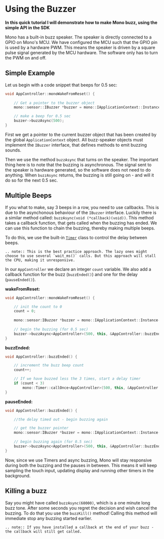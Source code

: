 # Using the Buzzer

**In this quick tutorial I will demonstrate how to make Mono buzz, using the simple API in the SDK**

Mono has a built-in buzz speaker. The speaker is directly connected to a GPIO on Mono's MCU. We have configured the MCU such that the GPIO pin is used by a hardware PWM. This means the speaker is driven by a square pulse signal generated by the MCU hardware. The software only has to turn the PWM on and off.

## Simple Example

Let us begin with a code snippet that beeps for  0.5 sec:

```cpp
void AppController::monoWakeFromReset() {
	
	// Get a pointer to the buzzer object
	mono::sensor::IBuzzer *buzzer = mono::IApplicationContext::Instance->Buzzer;

	// make a beep for 0.5 sec
	buzzer->buzzAsync(500);
}
```

First we get a pointer to the current buzzer object that has been created by the global `ApplicationContext` object. All buzz-speaker objects must implement the `IBuzzer` interface, that defines methods to emit buzzing sounds.

Then we use the method `buzzAsync` that turns on the speaker. The important thing here is to note that the buzzing is asynchronous. The signal sent to the speaker is hardware generated, so the software does not need to do anything. When `buzzAsync` returns, the buzzing is still going on - and will it do so for the next 0.5 sec.

## Multiple Beeps

If you what to make, say 3 beeps in a row, you need to use callbacks. This is due to the asynchonous behaviour of the `IBuzzer` interface. Luckily there is a similar method called: `buzzAsync(void (*callback)(void))`. This method takes a callback function, that gets called when the buzzing has ended. We can use this function to chain the buzzing, thereby making multiple beeps.

To do this, we use the built-in [`Timer`](../reference/mono_Timer.md) class to control the delay between beeps.

```eval_rst
.. note:: This is the best practice approach. The lazy ones might choose to use several `wait_ms()` calls. But this approach will stall the CPU, making it unresponsive.
```

In our `AppController` we declare an integer `count` variable. We also add a callback function for the buzz (`buzzEnded()`) and one for the delay (`pauseEnded()`).

**wakeFromReset:**

```cpp
void AppController::monoWakeFromReset() {

	// init the count to 0
	count = 0;
	
	mono::sensor:IBuzzer *buzzer = mono::IApplicationContext::Instance->Buzzer;
	
	// begin the buzzing (for 0.5 sec)
	buzzer->buzzAsync<AppController>(500, this, &AppController::buzzEnded);
}
```

**buzzEnded:**

```cpp
void AppController::buzzEnded() {

	// increment the buzz beep count
	count++;

	// If we have buzzed less the 3 times, start a delay timer
	if (count < 3)
		mono::Timer::callOnce<AppController>(500, this, &AppController::buzzEnded);
}
```

**pauseEnded:**

```cpp
void AppController::buzzEnded() {

	//the delay timed out - begin buzzing again

	// get the buzzer pointer
	mono::sensor:IBuzzer *buzzer = mono::IApplicationContext::Instance->Buzzer;
	
	// begin buzzing again (for 0.5 sec)
	buzzer->buzzAsync<AppController>(500, this, &AppController::buzzEnded);
}
```

Now, since we use Timers and async buzzing, Mono will stay responsive during both the buzzing and the pauses in between. This means it will keep sampling the touch input, updating display and running other timers in the background.

## Killing a buzz

Say you might have called `buzzAsync(60000)`, which is a one minute long buzz tone. After some seconds you regret the decision and wish cancel the buzzing. To do that you use the `buzzKill()` method! Calling this method will immediate stop any buzzing started earlier.

```eval_rst
.. note:: If you have installed a callback at the end of your buzz - the callback will still get called.
```